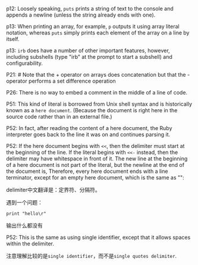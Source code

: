 p12: Loosely speaking, `puts` prints a string of text to the console and appends a newline (unless the string already ends with one).


p13: When printing an array, for example, `p` outputs it using array literal notation, whereas `puts` simply prints each element of the array on a line by itself.


p13: `irb` does have a number of other important features, however, including subshells (type "irb" at the prompt to start a subshell) and configurability.


P21: # Note that the + operator on arrays does concatenation but that the - operator performs a set difference operation


P26: There is no way to embed a comment in the middle of a line of code.


P51: This kind of literal is borrowed from Unix shell syntax and is historically known as a `here document`. (Because the document is right here in the source code rather than in an external file.)


P52: In fact, after reading the content of a here document, the Ruby interpreter goes back to the line it was on and continues parsing it.


P52: If the here document begins with `<<`, then the delimiter must start at the beginning of the line. If the literal begins with `<<-` instead, then the delimiter may have whitespace in front of it. The new line at the beginning of a here document is not part of the literal, but the newline at the end of the document is, Therefore, every here document ends with a line terminator, except for an empty here document, which is the same as "":


delimiter中文翻译是：定界符、分隔符。


遇到一个问题：
```
print "hello\r"
```
输出什么都没有


P52: This is the same as using single identifier, except that it allows spaces within the delimiter.


注意理解比较的是`single identifier`，而不是`single quotes delimiter`.

